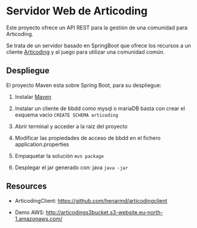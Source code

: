 
# Servidor Web de Articoding

Este proyecto ofrece un API REST para la gestión de una comunidad para Articoding.

Se trata de un servidor basado en SpringBoot que ofrece los recursos a un cliente [Articoding](https://github.com/henarmd/articodingclient) y al juego para utilizar una comunidad común.


## Despliegue

El proyecto Maven esta sobre Spring Boot, para su despliegue:

1. Instalar [Maven](https://maven.apache.org/download.cgi)
2. Instalar un cliente de bbdd como mysql o mariaDB basta con crear el esquema vacio ```CREATE SCHEMA articoding```

4. Abrir terminal y acceder a la raiz del proyecto

5. Modificar las propiedades de acceso de bbdd en el fichero application.properties

6. Empaquetar la solución ```mvn package```

7. Desplegar el jar generado con: java ```java -jar ```


## Resources

- ArticodingClient: <https://github.com/henarmd/articodingclient>

- Demo AWS: <http://articodings3bucket.s3-website.eu-north-1.amazonaws.com/>
  
